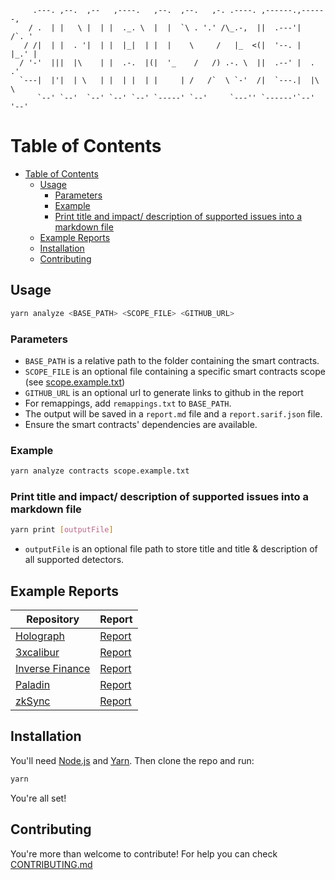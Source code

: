 ```
     .---. ,--.  ,--   ,----.   ,--.  ,--.   ,-. .----. ,------.,------,
    / .  | |   \ |  | |  ._. \  |  |  `\ . '.' /\_.-,  ||  .---'|   /`. '
   / /|  | |  . '|  | |  |_|  | |  |    \     /   |_  <(|  '--. |  |_.' |
  / '-'  |||  |\    | |  .-.  |(|  '_    /   /) .-. \  ||  .--' |  .   .'
  `---|  |'|  | \   | |  | |  | |     | /   /`  \ `-'  /|  `---.|  |\  \
      `--' `--'  `--' `--' `--' `-----' `--'     `---'' `------'`--' '--'
```

# Table of Contents

- [Table of Contents](#table-of-contents)
  - [Usage](#usage)
    - [Parameters](#parameters)
    - [Example](#example)
    - [Print title and impact/ description of supported issues into a markdown file](#print-title-and-impact-description-of-supported-issues-into-a-markdown-file)
  - [Example Reports](#example-reports)
  - [Installation](#installation)
  - [Contributing](#contributing)

## Usage

```bash
yarn analyze <BASE_PATH> <SCOPE_FILE> <GITHUB_URL>
```

### Parameters

- `BASE_PATH` is a relative path to the folder containing the smart contracts.
- `SCOPE_FILE` is an optional file containing a specific smart contracts scope (see [scope.example.txt](./scope.example.txt))
- `GITHUB_URL` is an optional url to generate links to github in the report
- For remappings, add `remappings.txt` to `BASE_PATH`.
- The output will be saved in a `report.md` file and a `report.sarif.json` file.
- Ensure the smart contracts' dependencies are available.

### Example

```bash
yarn analyze contracts scope.example.txt
```

### Print title and impact/ description of supported issues into a markdown file

```bash
yarn print [outputFile]
```

- `outputFile` is an optional file path to store title and title & description of all supported detectors.

## Example Reports

| Repository                                                                        | Report                                                                     |
| --------------------------------------------------------------------------------- | -------------------------------------------------------------------------- |
| [Holograph](https://code4rena.com/contests/2022-10-holograph-contest)             | [Report](https://gist.github.com/Picodes/e9f1bb87ae832695694175abd8f9797f) |
| [3xcalibur](https://code4rena.com/contests/2022-10-3xcalibur-contest)             | [Report](https://gist.github.com/Picodes/51789d48e3a3c9246a48bb490d688343) |
| [Inverse Finance](https://code4rena.com/contests/2022-10-inverse-finance-contest) | [Report](https://gist.github.com/Picodes/8d3a45d6d1362fb9953d631d8c84a29f) |
| [Paladin](https://code4rena.com/contests/2022-10-paladin-warden-pledges-contest)  | [Report](https://gist.github.com/Picodes/2d23ed5128036f1b475654d5bcca9eed) |
| [zkSync](https://code4rena.com/contests/2022-10-inverse-finance-contest)          | [Report](https://gist.github.com/Picodes/1f87a82e954cc749dea9d9961d5f4dff) |

## Installation

You'll need [Node.js](https://nodejs.org/) and [Yarn](https://yarnpkg.com/). Then clone the repo and run:

```bash
yarn
```

You're all set!

## Contributing

You're more than welcome to contribute! For help you can check [CONTRIBUTING.md](CONTRIBUTING.md)
